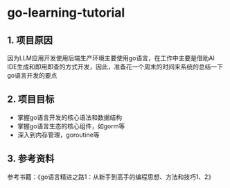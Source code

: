 # go-learning-tutorial

## 1. 项目原因

因为LLM应用开发使用后端生产环境主要使用go语言，在工作中主要是借助AI IDE生成和即用即查的方式开发，因此，准备花一个周末的时间来系统的总结一下go语言开发的要点

## 2. 项目目标

- 掌握go语言开发的核心语法和数据结构
- 掌握go语言生态的核心组件，如gorm等
- 深入到内存管理，goroutine等

## 3. 参考资料

参考书籍：《go语言精进之路1：从新手到高手的编程思想、方法和技巧1、2》
